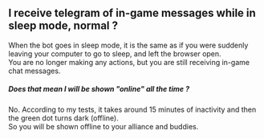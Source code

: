 ## I receive telegram of in-game messages while in sleep mode, normal ?

When the bot goes in sleep mode, it is the same as if you were
suddenly leaving your computer to go to sleep, and left the browser open.  
You are no longer making any actions, but you are still receiving in-game
chat messages.  

##### Does that mean I will be shown "online" all the time ?

No. According to my tests, it takes around 15 minutes of inactivity and then the green dot turns dark (offline).  
So you will be shown offline to your alliance and buddies.  